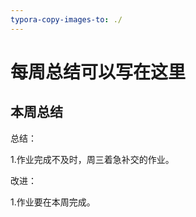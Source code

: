 ```yaml
---
typora-copy-images-to: ./
---
```


# 每周总结可以写在这里

## 本周总结



总结：

1.作业完成不及时，周三着急补交的作业。

改进：

1.作业要在本周完成。

